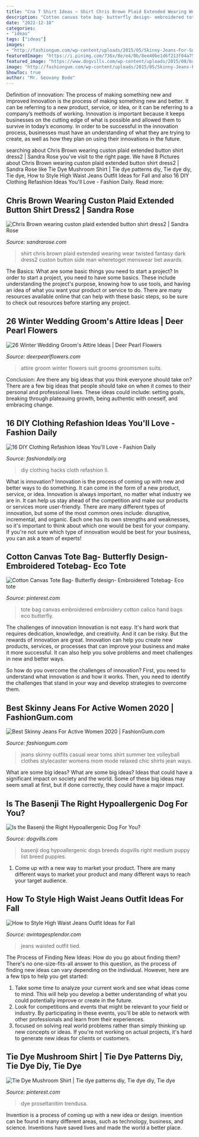 ```yaml
---
title: "Cna T Shirt Ideas ~ Shirt Chris Brown Plaid Extended Wearing Wear Twisted Fantasy Dark Dress2 Custon Button Side Man Wheretoget Menswear Bet Awards"
description: "Cotton canvas tote bag- butterfly design- embroidered totebag- eco tote"
date: "2022-12-18"
categories:
- "ideas"
tags: ["ideas"]
images:
- "http://fashiongum.com/wp-content/uploads/2015/05/Skinny-Jeans-For-Summer-2015-15-700x933.jpg"
featuredImage: "https://i.pinimg.com/736x/8e/e4/0b/8ee40be1d6f213f04a754bae68055c30.jpg"
featured_image: "https://www.dogvills.com/wp-content/uploads/2015/08/basenji-725x1024.jpg"
image: "http://fashiongum.com/wp-content/uploads/2015/05/Skinny-Jeans-For-Summer-2015-15-700x933.jpg"
ShowToc: true
author: "Mr. Geovany Bode"
---
```



Definition of innovation: The process of making something new and improved
Innovation is the process of making something new and better. It can be referring to a new product, service, or idea, or it can be referring to a company’s methods of working. Innovation is important because it keeps businesses on the cutting edge of what is possible and allowed them to survive in today’s economy. In order to be successful in the innovation process, businesses must have an understanding of what they are trying to create, as well as how they plan on using their innovations in the future.

	

		
searching about Chris Brown wearing custon plaid extended button shirt dress2 | Sandra Rose you've visit to the right page. We have 8 Pictures about Chris Brown wearing custon plaid extended button shirt dress2 | Sandra Rose like Tie Dye Mushroom Shirt | Tie dye patterns diy, Tie dye diy, Tie dye, How to Style High Waist Jeans Outfit Ideas for Fall and also 16 DIY Clothing Refashion Ideas You&#039;ll Love - Fashion Daily. Read more:
		
    
## Chris Brown Wearing Custon Plaid Extended Button Shirt Dress2 | Sandra Rose

<img loading=lazy src="http://sandrarose.com/wp-content/uploads/2014/07/Chris-Brown-wearing-custon-plaid-extended-button-shirt-dress2.jpg" onerror="this.onerror=null;this.src='https://tse2.mm.bing.net/th?id=OIP.zuMF7mGV67k6ZjHyguqrqQHaKH&amp;pid=15.1';" alt="Chris Brown wearing custon plaid extended button shirt dress2 | Sandra Rose">

_Source: sandrarose.com_

>shirt chris brown plaid extended wearing wear twisted fantasy dark dress2 custon button side man wheretoget menswear bet awards. 

	

The Basics: What are some basic things you need to start a project?
In order to start a project, you need to have some basics. These include understanding the project's purpose, knowing how to use tools, and having an idea of what you want your product or service to do. There are many resources available online that can help with these basic steps, so be sure to check out resources before starting any project.

    
## 26 Winter Wedding Groom&#039;s Attire Ideas | Deer Pearl Flowers

<img loading=lazy src="http://www.deerpearlflowers.com/wp-content/uploads/2015/09/Winter-Wedding-Grooms-Attire-Ideas-15.jpg" onerror="this.onerror=null;this.src='https://tse2.mm.bing.net/th?id=OIP.NYaziZsHoJGNWsYiOuP4ggHaLH&amp;pid=15.1';" alt="26 Winter Wedding Groom&#039;s Attire Ideas | Deer Pearl Flowers">

_Source: deerpearlflowers.com_

>attire groom winter flowers suit grooms groomsmen suits. 

	

Conclusion: Are there any big ideas that you think everyone should take on?
There are a few big ideas that people should take on when it comes to their personal and professional lives. These ideas could include: setting goals, breaking through plateauing growth, being authentic with oneself, and embracing change.

    
## 16 DIY Clothing Refashion Ideas You&#039;ll Love - Fashion Daily

<img loading=lazy src="http://fashiondaily.org/wp-content/uploads/2017/05/DIY-Cloth-Hacks-.jpg" onerror="this.onerror=null;this.src='https://tse3.mm.bing.net/th?id=OIP.NUPF9bTNb6Yfhpm_i3_dtAHaQS&amp;pid=15.1';" alt="16 DIY Clothing Refashion Ideas You&#039;ll Love - Fashion Daily">

_Source: fashiondaily.org_

>diy clothing hacks cloth refashion ll. 

	

What is innovation?
Innovation is the process of coming up with new and better ways to do something. It can come in the form of a new product, service, or idea. Innovation is always important, no matter what industry we are in. It can help us stay ahead of the competition and make our products or services more user-friendly.
There are many different types of innovation, but some of the most common ones include: disruptive, incremental, and organic. Each one has its own strengths and weaknesses, so it's important to think about which one would be best for your company. If you're not sure which type of innovation would be best for your business, you can ask a team of experts!

    
## Cotton Canvas Tote Bag- Butterfly Design- Embroidered Totebag- Eco Tote

<img loading=lazy src="https://i.pinimg.com/736x/68/85/28/6885282a696f72e12671b0e8e2c979ac.jpg" onerror="this.onerror=null;this.src='https://tse1.mm.bing.net/th?id=OIP.i6mRFrOI_mNRRIC2XBbyuQHaLJ&amp;pid=15.1';" alt="Cotton Canvas Tote Bag- Butterfly design- Embroidered Totebag- Eco tote">

_Source: pinterest.com_

>tote bag canvas embroidered embroidery cotton calico hand bags eco butterfly. 

	

The challenges of innovation
Innovation is not easy. It's hard work that requires dedication, knowledge, and creativity. And it can be risky. But the rewards of innovation are great.
Innovation can help you create new products, services, or processes that can improve your business and make it more successful. It can also help you solve problems and meet challenges in new and better ways.

So how do you overcome the challenges of innovation? First, you need to understand what innovation is and how it works. Then, you need to identify the challenges that stand in your way and develop strategies to overcome them.

    
## Best Skinny Jeans For Active Women 2020 | FashionGum.com

<img loading=lazy src="http://fashiongum.com/wp-content/uploads/2015/05/Skinny-Jeans-For-Summer-2015-15-700x933.jpg" onerror="this.onerror=null;this.src='https://tse1.mm.bing.net/th?id=OIP.S4JNCJhvl-iK3T0dMR-WaQHaJ3&amp;pid=15.1';" alt="Best Skinny Jeans For Active Women 2020 | FashionGum.com">

_Source: fashiongum.com_

>jeans skinny outfits casual wear toms shirt summer tee volleyball clothes stylecaster womens mom mode relaxed chic shirts jean ways. 

	

What are some big ideas?
What are some big ideas? Ideas that could have a significant impact on society and the world. Some of these big ideas may seem small at first, but if done correctly, they could have a major impact.

    
## Is The Basenji The Right Hypoallergenic Dog For You?

<img loading=lazy src="https://www.dogvills.com/wp-content/uploads/2015/08/basenji-725x1024.jpg" onerror="this.onerror=null;this.src='https://tse2.mm.bing.net/th?id=OIP.p8t-j8EAo4R4WXDfILM2ogHaKd&amp;pid=15.1';" alt="Is the Basenji the Right Hypoallergenic Dog For You?">

_Source: dogvills.com_

>basenji dog hypoallergenic dogs breeds dogvills right medium puppy list breed puppies. 

	

1. Come up with a new way to market your product. There are many different ways to market your product and many different ways to reach your target audience.

    
## How To Style High Waist Jeans Outfit Ideas For Fall

<img loading=lazy src="https://www.avintagesplendor.com/wp-content/uploads/2017/08/charles-angels-jeans-5855.jpg" onerror="this.onerror=null;this.src='https://tse4.mm.bing.net/th?id=OIP.sMtC5BO2jBng_d1AO2fRawHaLH&amp;pid=15.1';" alt="How to Style High Waist Jeans Outfit Ideas for Fall">

_Source: avintagesplendor.com_

>jeans waisted outfit tied. 

	

The Process of Finding New Ideas: How do you go about finding them?
There's no one-size-fits-all answer to this question, as the process of finding new ideas can vary depending on the individual. However, here are a few tips to help you get started: 
1. Take some time to analyze your current work and see what ideas come to mind. This will help you develop a better understanding of what you could potentially improve or create in the future. 
2. Look for competitions and events that might be relevant to your field or industry. By participating in these events, you'll be able to network with other professionals and learn from their experiences. 
3. focused on solving real world problems rather than simply thinking up new concepts or ideas. If you're not working on actual projects, it's hard to generate new ideas for clients or customers. 

    
## Tie Dye Mushroom Shirt | Tie Dye Patterns Diy, Tie Dye Diy, Tie Dye

<img loading=lazy src="https://i.pinimg.com/736x/8e/e4/0b/8ee40be1d6f213f04a754bae68055c30.jpg" onerror="this.onerror=null;this.src='https://tse2.mm.bing.net/th?id=OIP.G_P1qEpB_uXq7phOiBYSrQHaJ3&amp;pid=15.1';" alt="Tie Dye Mushroom Shirt | Tie dye patterns diy, Tie dye diy, Tie dye">

_Source: pinterest.com_

>dye proseltanitim trendusa. 

	

Invention is a process of coming up with a new idea or design. invention can be found in many different areas, such as technology, business, and science. Inventions have saved lives and made the world a better place.

